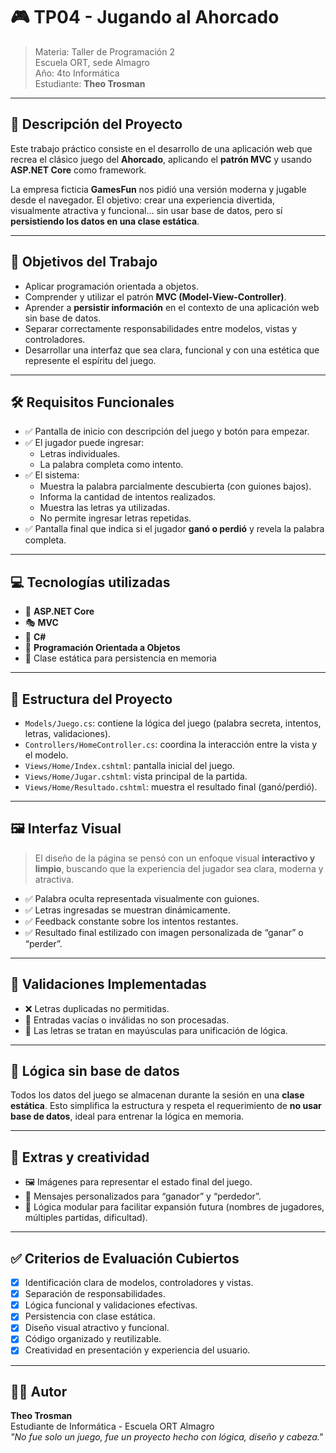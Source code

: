 # 🎮 TP04 - Jugando al Ahorcado

> Materia: Taller de Programación 2  
> Escuela ORT, sede Almagro  
> Año: 4to Informática  
> Estudiante: **Theo Trosman**  

---

## 🧩 Descripción del Proyecto

Este trabajo práctico consiste en el desarrollo de una aplicación web que recrea el clásico juego del **Ahorcado**, aplicando el **patrón MVC** y usando **ASP.NET Core** como framework.

La empresa ficticia **GamesFun** nos pidió una versión moderna y jugable desde el navegador. El objetivo: crear una experiencia divertida, visualmente atractiva y funcional... sin usar base de datos, pero sí **persistiendo los datos en una clase estática**.

---

## 🧠 Objetivos del Trabajo

- Aplicar programación orientada a objetos.
- Comprender y utilizar el patrón **MVC (Model-View-Controller)**.
- Aprender a **persistir información** en el contexto de una aplicación web sin base de datos.
- Separar correctamente responsabilidades entre modelos, vistas y controladores.
- Desarrollar una interfaz que sea clara, funcional y con una estética que represente el espíritu del juego.

---

## 🛠️ Requisitos Funcionales

- ✅ Pantalla de inicio con descripción del juego y botón para empezar.
- ✅ El jugador puede ingresar:
  - Letras individuales.
  - La palabra completa como intento.
- ✅ El sistema:
  - Muestra la palabra parcialmente descubierta (con guiones bajos).
  - Informa la cantidad de intentos realizados.
  - Muestra las letras ya utilizadas.
  - No permite ingresar letras repetidas.
- ✅ Pantalla final que indica si el jugador **ganó o perdió** y revela la palabra completa.

---

## 💻 Tecnologías utilizadas

- 🧱 **ASP.NET Core**
- 🎭 **MVC**
- 💬 **C#**
- 🧠 **Programación Orientada a Objetos**
- 💾 Clase estática para persistencia en memoria

---

## 🧱 Estructura del Proyecto

- `Models/Juego.cs`: contiene la lógica del juego (palabra secreta, intentos, letras, validaciones).
- `Controllers/HomeController.cs`: coordina la interacción entre la vista y el modelo.
- `Views/Home/Index.cshtml`: pantalla inicial del juego.
- `Views/Home/Jugar.cshtml`: vista principal de la partida.
- `Views/Home/Resultado.cshtml`: muestra el resultado final (ganó/perdió).

---

## 🖼️ Interfaz Visual

> El diseño de la página se pensó con un enfoque visual **interactivo y limpio**, buscando que la experiencia del jugador sea clara, moderna y atractiva.

- ✅ Palabra oculta representada visualmente con guiones.
- ✅ Letras ingresadas se muestran dinámicamente.
- ✅ Feedback constante sobre los intentos restantes.
- ✅ Resultado final estilizado con imagen personalizada de “ganar” o “perder”.

---

## 🔐 Validaciones Implementadas

- ❌ Letras duplicadas no permitidas.
- 🧼 Entradas vacías o inválidas no son procesadas.
- 🔡 Las letras se tratan en mayúsculas para unificación de lógica.

---

## 🧠 Lógica sin base de datos

Todos los datos del juego se almacenan durante la sesión en una **clase estática**. Esto simplifica la estructura y respeta el requerimiento de **no usar base de datos**, ideal para entrenar la lógica en memoria.

---

## 🎨 Extras y creatividad

- 🖼️ Imágenes para representar el estado final del juego.
- 🎉 Mensajes personalizados para “ganador” y “perdedor”.
- 🎯 Lógica modular para facilitar expansión futura (nombres de jugadores, múltiples partidas, dificultad).

---

## ✅ Criterios de Evaluación Cubiertos

- [x] Identificación clara de modelos, controladores y vistas.
- [x] Separación de responsabilidades.
- [x] Lógica funcional y validaciones efectivas.
- [x] Persistencia con clase estática.
- [x] Diseño visual atractivo y funcional.
- [x] Código organizado y reutilizable.
- [x] Creatividad en presentación y experiencia del usuario.

---


## 👨‍💻 Autor

**Theo Trosman**  
Estudiante de Informática - Escuela ORT Almagro  
_"No fue solo un juego, fue un proyecto hecho con lógica, diseño y cabeza."_  
